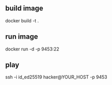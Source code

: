 ## build image
docker build -t <TAG> .

## run image
docker run -d -p 9453:22 <TAG>

## play
ssh -i id_ed25519 hacker@YOUR_HOST -p 9453